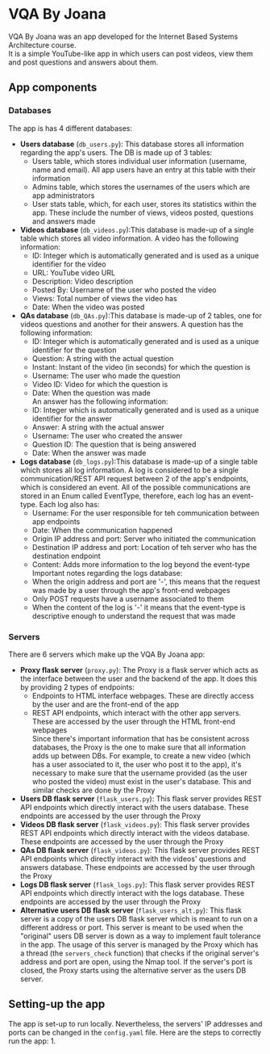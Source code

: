 # VQA By Joana
VQA By Joana was an app developed for the Internet Based Systems Architecture course.  
It is a simple YouTube-like app in which users can post videos, view them and post questions and answers about them.

## App components
### Databases
The app is has 4 different databases:
* **Users database** (```db_users.py```): This database stores all information regarding the app's users. The DB is made up of 3 tables:
    * Users table, which stores individual user information (username, name and email). All app users have an entry at this table with their information
    * Admins table, which stores the usernames of the users which are app administrators
    * User stats table, which, for each user, stores its statistics within the app. These include the number of views, videos posted, questions and answers made
* **Videos database** (```db_videos.py```):This database is made-up of a single table which stores all video information.
A video has the following information:
    * ID: Integer which is automatically generated and is used as a unique identifier for the video
    * URL: YouTube video URL
    * Description: Video description
    * Posted By: Username of the user who posted the video
    * Views: Total number of views the video has
    * Date: When the video was posted
* **QAs database** (```db_QAs.py```):This database is made-up of 2 tables, one for videos questions and another for their answers. 
A question has the following information:
    * ID: Integer which is automatically generated and is used as a unique identifier for the question
    * Question: A string with the actual question
    * Instant: Instant of the video (in seconds) for which the question is
    * Username: The user who made the question
    * Video ID: Video for which the question is
    * Date: When the question was made  
An answer has the following information:
    * ID: Integer which is automatically generated and is used as a unique identifier for the answer
    * Answer: A string with the actual answer
    * Username: The user who created the answer
    * Question ID: The question that is being answered
    * Date: When the answer was made
* **Logs database** (```db_logs.py```):This database is made-up of a single table which stores all log information. A log is considered to be a single communication/REST API request between 2 of the app's endpoints, which is considered an event. All of the possible communications are stored in an Enum called EventType, therefore, each log has an event-type. Each log also has:
    * Username: For the user responsible for teh communication between app endpoints
    * Date: When the communication happened
    * Origin IP address and port: Server who initiated the communication
    * Destination IP address and port: Location of teh server who has the destination endpoint
    * Content: Adds more information to the log beyond the event-type  
Important notes regarding the logs database:
    * When the origin address and port are '-', this means that the request was made by a user through the app's front-end webpages
    * Only POST requests have a username associated to them
    * When the content of the log is '-' it means that the event-type is descriptive enough to understand the request that was made


### Servers
There are 6 servers which make up the VQA By Joana app:
* **Proxy flask server** (```proxy.py```): The Proxy is a flask server which acts as the interface between the user and the backend of the app. It does this by providing 2 types of endpoints:
    * Endpoints to HTML interface webpages. These are directly access by the user and are the front-end of the app
    * REST API endpoints, which interact with the other app servers. These are accessed by the user through the HTML front-end webpages  
Since there's important information that has be consistent across databases, the Proxy is the one to make sure that all information adds up between DBs. For example, to create a new video (which has a user associated to it, the user who post it to the app), it's necessary to make sure that the username provided (as the user who posted the video) must exist in the user's database. This and similar checks are done by the Proxy
* **Users DB flask server** (```flask_users.py```): This flask server provides REST API endpoints which directly interact with the users database. These endpoints are accessed by the user through the Proxy
* **Videos DB flask server** (```flask_videos.py```): This flask server provides REST API endpoints which directly interact with the videos database. These endpoints are accessed by the user through the Proxy
* **QAs DB flask server** (```flask_videos.py```): This flask server provides REST API endpoints which directly interact with the videos' questions and answers database. These endpoints are accessed by the user through the Proxy
* **Logs DB flask server** (```flask_logs.py```): This flask server provides REST API endpoints which directly interact with the logs database. These endpoints are accessed by the user through the Proxy
* **Alternative users DB flask server** (```flask_users_alt.py```): This flask server is a copy of the users DB flask server which is meant to run on a different address or port. This server is meant to be used when the "original" users DB server is down as a way to implement fault tolerance in the app. The usage of this server is managed by the Proxy which has a thread (the ```servers_check``` function) that checks if the original server's address and port are open, using the Nmap tool. If the server's port is closed, the Proxy starts using the alternative server as the users DB server.

## Setting-up the app
The app is set-up to run locally. Nevertheless, the servers' IP addresses and ports can be changed in the ```config.yaml``` file.
Here are the steps to correctly run the app:
1. 